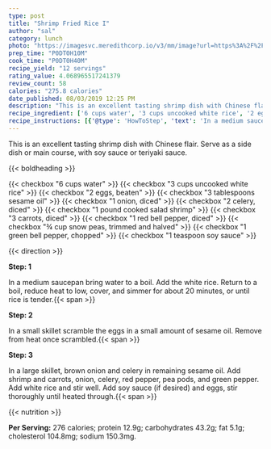 ```yaml
---
type: post
title: "Shrimp Fried Rice I"
author: "sal"
category: lunch
photo: "https://imagesvc.meredithcorp.io/v3/mm/image?url=https%3A%2F%2Fimages.media-allrecipes.com%2Fuserphotos%2F3246075.jpg"
prep_time: "P0DT0H10M"
cook_time: "P0DT0H40M"
recipe_yield: "12 servings"
rating_value: 4.068965517241379
review_count: 58
calories: "275.8 calories"
date_published: 08/03/2019 12:25 PM
description: "This is an excellent tasting shrimp dish with Chinese flair. Serve as a side dish or main course, with soy sauce or teriyaki sauce."
recipe_ingredient: ['6 cups water', '3 cups uncooked white rice', '2 eggs, beaten', '3 tablespoons sesame oil', '1 onion, diced', '2 celery, diced', '1 pound cooked salad shrimp', '3 carrots, diced', '1 red bell pepper, diced', '¾ cup snow peas, trimmed and halved', '1 green bell pepper, chopped', '1 teaspoon soy sauce']
recipe_instructions: [{'@type': 'HowToStep', 'text': 'In a medium saucepan bring water to a boil. Add the white rice. Return to a boil, reduce heat to low, cover, and simmer for about 20 minutes, or until rice is tender.\n'}, {'@type': 'HowToStep', 'text': 'In a small skillet scramble the eggs in a small amount of sesame oil. Remove from heat once scrambled.\n'}, {'@type': 'HowToStep', 'text': 'In a large skillet, brown onion and celery in remaining sesame oil. Add shrimp and carrots, onion, celery, red pepper, pea pods, and green pepper. Add white rice and stir well. Add soy sauce (if desired) and eggs, stir thoroughly until heated through.\n'}]
---
```


This is an excellent tasting shrimp dish with Chinese flair. Serve as a side dish or main course, with soy sauce or teriyaki sauce. 

{{< boldheading >}}

{{< checkbox "6 cups water" >}}
{{< checkbox "3 cups uncooked white rice" >}}
{{< checkbox "2  eggs, beaten" >}}
{{< checkbox "3 tablespoons sesame oil" >}}
{{< checkbox "1  onion, diced" >}}
{{< checkbox "2  celery, diced" >}}
{{< checkbox "1 pound cooked salad shrimp" >}}
{{< checkbox "3  carrots, diced" >}}
{{< checkbox "1  red bell pepper, diced" >}}
{{< checkbox "¾ cup snow peas, trimmed and halved" >}}
{{< checkbox "1  green bell pepper, chopped" >}}
{{< checkbox "1 teaspoon soy sauce" >}}


{{< direction >}}

**Step: 1**

In a medium saucepan bring water to a boil. Add the white rice. Return to a boil, reduce heat to low, cover, and simmer for about 20 minutes, or until rice is tender.{{< span >}}

**Step: 2**

In a small skillet scramble the eggs in a small amount of sesame oil. Remove from heat once scrambled.{{< span >}}

**Step: 3**

In a large skillet, brown onion and celery in remaining sesame oil. Add shrimp and carrots, onion, celery, red pepper, pea pods, and green pepper. Add white rice and stir well. Add soy sauce (if desired) and eggs, stir thoroughly until heated through.{{< span >}}

{{< nutrition >}}

**Per Serving:** 276 calories; protein 12.9g; carbohydrates 43.2g; fat 5.1g; cholesterol 104.8mg; sodium 150.3mg.
